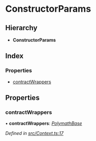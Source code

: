 # ConstructorParams

## Hierarchy

* **ConstructorParams**

## Index

### Properties

* [contractWrappers](_context_.constructorparams.md#contractwrappers)

## Properties

### contractWrappers

• **contractWrappers**: [_PolymathBase_](../classes/_polymathbase_.polymathbase.md)

_Defined in_ [_src/Context.ts:17_](https://github.com/PolymathNetwork/polymath-sdk/blob/e8bbc1e/src/Context.ts#L17)

